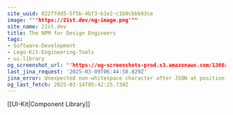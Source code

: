 ```yaml
---
site_uuid: 022ffdd5-5f5b-4bf3-b1e2-c1b0cbbb93ce
image: ""'https://21st.dev/og-image.png'""
site_name: 21st.dev
title: The NPM for Design Engineers
tags:
- Software-Development
- Lego-Kit-Engineering-Tools
- ui-library
og_screenshot_url: ""https://og-screenshots-prod.s3.amazonaws.com/1366x768/80/false/db45f546308b042b23bed2a8f9688b6491194490b47a9c110983414197dc46d1.jpeg""
last_jina_request: '2025-03-09T06:44:58.829Z'
jina_error: Unexpected non-whitespace character after JSON at position 2
og_last_fetch: 2025-03-14T05:42:25.730Z
---
```

[[UI-Kit|Component Library]]
